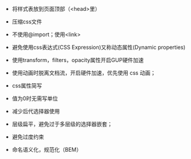 
* 将样式表放到页面顶部（\<head>里）
* 压缩css文件

* 不使用@import；使用\<link>

* 避免使用css表达式(CSS Expression)又称动态属性(Dynamic properties)

* 使用transform，filters，opacity属性开启GUP硬件加速

* 使用动画时脱离文档流，开启硬件加速，优先使用 css 动画；

* css属性简写

* 值为0时无需写单位

* 减少后代选择器使用

* 层级扁平，避免过于多层级的选择器嵌套；
* 避免过度约束

* 命名语义化，规范化（BEM）

